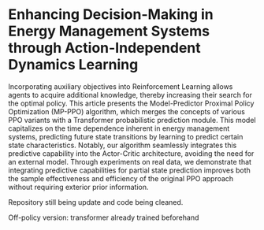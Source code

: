 # Enhancing Decision-Making in Energy Management Systems through Action-Independent Dynamics Learning

Incorporating auxiliary objectives into Reinforcement Learning allows agents to acquire additional knowledge, thereby increasing their search for the optimal policy. This article presents the Model-Predictor Proximal Policy Optimization (MP-PPO) algorithm, which merges the concepts of various PPO variants with a Transformer probabilistic prediction module. This model capitalizes on the time dependence inherent in energy management systems, predicting future state transitions by learning to predict certain state characteristics. Notably, our algorithm seamlessly integrates this predictive capability into the Actor-Critic architecture, avoiding the need for an external model. Through experiments on real data, we demonstrate that integrating predictive capabilities for partial state prediction improves both the sample effectiveness and efficiency of the original PPO approach without requiring exterior prior information.

Repository still being update and code being cleaned.

Off-policy version: transformer already trained beforehand